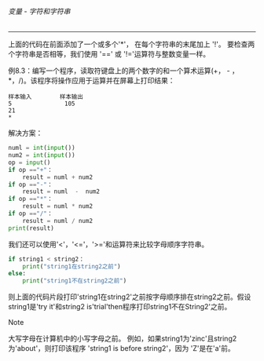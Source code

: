 ###### 变量 - 字符和字符串
---

上面的代码在前面添加了一个或多个'*'， 在每个字符串的末尾加上 '!'。
要检查两个字符串是否相等，我们使用 '==' 或 '!='运算符与整数变量一样。

例8.3：编写一个程序，读取符键盘上的两个数字的和一个算术运算(+， - ，*，/)。该程序将操作应用于运算并在屏幕上打印结果：

```
样本输入        样本输出
5               105
21
*
```

解决方案：

```python
numl = int(input())
num2 = int(input())
op = input()
if op =="+"：
    result = numl + num2
if op =="-"：
    result = numl  -  num2
if op =="*"：
    result = numl * num2
if op =="/"：
    result = numl / num2
print(result)
```
我们还可以使用'<'，'<='，'>='和运算符来比较字母顺序字符串。

```python
if string1 < string2：
    print("string1在string2之前")
else:
    print("string1不在string2之前")
```

则上面的代码片段打印'string1在string2'之前按字母顺序排在string2之前。假设string1是'try it'和string2 is'trial'then程序打印string1不在String2'之前。

> [!NOTE]
> 大写字母在计算机中的小写字母之前。
> 例如，如果string1为'zinc'且string2为'about'，则打印该程序
> 'string1 is before string2'，因为 'Z'是在'a'前。

